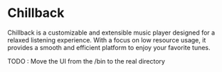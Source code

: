 # Chillback
 Chillback is a customizable and extensible music player designed for a relaxed listening experience. With a focus on low resource usage, it provides a smooth and efficient platform to enjoy your favorite tunes.


TODO : Move the UI from the /bin to the real directory